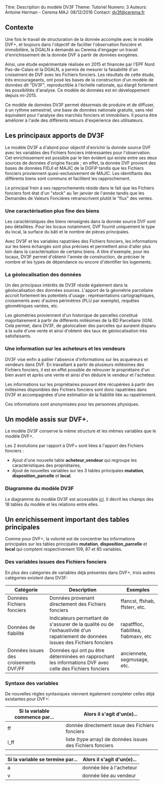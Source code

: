 Titre: Description du modèle DV3F
Theme: Tutoriel
Numero: 3
Auteurs: Antoine Herman - Cerema
MAJ: 08/12/2016
Contact: dv3f@cerema.fr


## Contexte

Une fois le travail de structuration de la donnée accomplie avec le modèle DVF+, et toujours dans l'objectif de faciliter l'observation foncière et immobilière, la DGALN a demandé au Cerema d'engager un travail d'enrichissement de la donnée DVF à partir de données exogènes. 

Ainsi, une étude expérimentale réalisée en 2015 et financée par l'EPF Nord Pas-de-Calais et la DGALN, a permis de mesurer la faisabilité d'un croisement de DVF avec les Fichiers fonciers. Les résultats de cette étude, très encourageants, ont posé les bases de la construction d'un modèle de données dit "DV3F", reproductible à l'échelle nationale, qui élargit fortement les possibilités d'analyse. Ce modèle de données est en développement depuis mi-2015.

Ce modèle de données DV3F permet désormais de produire et de diffuser, à un rythme semestriel, une base de données nationale gratuite, sans réel équivalent pour l'analyse des marchés fonciers et immobiliers. Il pourra être améliorer à l'aide des différents retours d'expérience des utilisateurs.

## Les principaux apports de DV3F

Le modèle DV3F a d'abord pour objectif d'enrichir la donnée source DVF avec les variables des Fichiers fonciers intéressantes pour l'observation. Cet enrichissement est possible par le lien évident qui existe entre ses deux sources de données d'origine fiscale ; en effet, la donnée DVF provient des bases de données FIDJI et MAJIC de la DGFiP tandis que les Fichiers fonciers proviennent quasi-exclusivement de MAJIC. Les identifiants des différents biens sont communs et facilitent les rapprochement.

Le principal frein à ses rapprochements réside dans le fait que les Fichiers fonciers font état d'un "stock" au 1er janvier de l'année tandis que les Demandes de Valeurs Foncières retranscrivent plutôt le "flux" des ventes.   

### Une caractérisation plus fine des biens

Les caractéristiques des biens renseignés dans la donnée source DVF sont peu détaillées. Pour les locaux notamment, DVF
fournit uniquement le type du local, la surface du bâti et le nombre de pièces principales. 

Avec DV3F et les variables rapatriées des Fichiers fonciers, les informations sur les biens échangés sont plus précises et
permettent ainsi d'aller plus loin dans la caractérisation de certains biens. A titre d'exemple, pour les locaux, DV3F permet d'obtenir l'année de construction, de préciser le nombre et les types de dépendance ou encore d'identifier les logements.  

### La géolocalisation des données

Un des principaux intérêts de DV3F réside également dans la géolocalisation des données sources. L'apport de la géométrie parcellaire  accroit fortement les potentiels d'usage : représentations cartographiques, croisements avec d'autres périmètres (PLU par exemple), requêtes géométriques variées, etc. 

Les géométries proviennent d'un historique de parcelles constitué majoritairement à partir de différents
millésimes de la BD Parcellaire (IGN). Cela permet, dans DV3F, de géolocaliser des parcelles qui auraient disparu 
à la suite d'une vente et ainsi d'obtenir des taux de géolocalisation très satisfaisants. 

### Une information sur les acheteurs et les vendeurs

DV3F vise enfin à pallier l'absence d'informations sur les acquéreurs et vendeurs dans DVF. En travaillant à partir de plusieurs
millésimes des Fichiers fonciers, il est en effet possible de retrouver le propriétaire d'un bien avant et après une vente et
ainsi d'en déduire le vendeur et l'acheteur.

Les informations sur les propriétaires pouvant être récupérées à partir des millésimes disponibles des Fichiers fonciers sont donc rapatriées dans DV3F et accompagnées d'une estimation de la fiabilité liée au rapatriement.

Ces informations sont anonymisées pour les personnes physiques.  

## Un modèle assis sur DVF+.

Le modèle DV3F conserve la même structure et les mêmes variables que le modèle DVF+. 

Les 2 évolutions par rapport à DVF+ sont liées à l'apport des Fichiers fonciers :

* Ajout d'une nouvelle table **acheteur_vendeur** qui regroupe les caractéristiques des propriétaires,
* Ajout de nouvelles variables sur les 3 tables principales **mutation**, **disposition_parcelle** et **local**.

### Diagramme du modèle DV3F

Le diagramme du modèle DV3F est accessible [*ici*](ressources/modele_dv3f.png "Modèle DV3F").  Il décrit les champs des
18 tables du modèle et les relations entre elles. 


## Un enrichissement important des tables principales

Comme pour DVF+, la volonté est de concentrer les informations principales sur les tables principales **mutation**, **disposition_parcelle** et **local** qui comptent respectivement 109, 87 et 85 variables.

### Des variables issues des Fichiers fonciers

En plus des catégories de variables déjà présentes dans DVF+, trois autres catégories existent dans DV3F:

| Catégorie | Description  | Exemples |
|-----------|-----------------------|-------------------|
| Données Fichiers fonciers | Données provenant directement des Fichiers fonciers | ffancst, ffshab, ffsterr, etc. |
| Données de fiabilité | Indicateurs permettant de s'assurer de la qualité ou de l'exhaustivité d'un rapatriement de données issues des Fichiers fonciers | rapatffloc, fiabilitea, fiabmaxv, etc |
| Données issues des croisements DVF/FF | Données qui ont pu être déterminées en rapprochant les informations DVF avec celle des Fichiers fonciers | anciennete, segmusage, etc. |


### Syntaxe des variables

De nouvelles règles syntaxiques viennent également completer celles déjà existantes pour DVF+:

| Si la variable commence par... | Alors il s'agit d'un(e)...              |
|--------------------------------|-----------------------------------------|
| ff | donnée directement issue des Fichiers fonciers |
| l_ff | liste (type array) de données issues des Fichiers fonciers |

| Si la variable se termine par... | Alors il s'agit d'un(e)...              |
|--------------------------------|-----------------------------------------|
| a | donnée liée à l'acheteur |
| v | donnée liée au vendeur |

